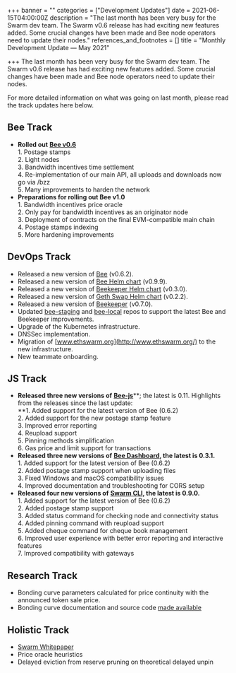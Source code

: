 +++
banner = ""
categories = ["Development Updates"]
date = 2021-06-15T04:00:00Z
description = "The last month has been very busy for the Swarm dev team. The Swarm v0.6 release has had exciting new features added. Some crucial changes have been made and Bee node operators need to update their nodes."
references_and_footnotes = []
title = "Monthly Development Update — May 2021"

+++
The last month has been very busy for the Swarm dev team. The Swarm v0.6 release has had exciting new features added. Some crucial changes have been made and Bee node operators need to update their nodes.

For more detailed information on what was going on last month, please read the track updates here below.

## **Bee Track**

* **Rolled out** [**Bee v0.6**](https://github.com/ethersphere/bee/releases/tag/v0.6.2)  
  1\. Postage stamps  
  2\. Light nodes  
  3\. Bandwidth incentives time settlement  
  4\. Re-implementation of our main API, all uploads and downloads now go via /bzz  
  5\. Many improvements to harden the network
* **Preparations for rolling out Bee v1.0**  
  1\. Bandwidth incentives price oracle  
  2\. Only pay for bandwidth incentives as an originator node  
  3\. Deployment of contracts on the final EVM-compatible main chain  
  4\. Postage stamps indexing  
  5\. More hardening improvements

## **DevOps Track**

* Released a new version of [Bee](https://github.com/ethersphere/bee) (v0.6.2).
* Released a new version of [Bee Helm chart](https://github.com/ethersphere/helm/tree/master/charts/bee) (v0.9.9).
* Released a new version of [Beekeeper Helm chart](https://github.com/ethersphere/helm/tree/master/charts/beekeeper) (v0.3.0).
* Released a new version of [Geth Swap Helm chart](https://github.com/ethersphere/helm/tree/master/charts/geth-swap) (v0.2.2).
* Released a new version of [Beekeeper](https://github.com/ethersphere/beekeeper) (v0.7.0).
* Updated [bee-staging](https://github.com/ethersphere/bee-staging) and [bee-local](https://github.com/ethersphere/bee-local) repos to support the latest Bee and Beekeeper improvements.
* Upgrade of the Kubernetes infrastructure.
* DNSSec implementation.
* Migration of [www.ethswarm.org](http://www.ethswarm.org/) to the new infrastructure.
* New teammate onboarding.

## **JS Track**

* **Released three new versions of** [**Bee-js**](https://github.com/ethersphere/bee-js)**; the latest is 0.11. Highlights from the releases since the last update:  
  **1. Added support for the latest version of Bee (0.6.2)  
  2\. Added support for the new postage stamp feature  
  3\. Improved error reporting  
  4\. Reupload support  
  5\. Pinning methods simplification  
  6\. Gas price and limit support for transactions
* **Released three new versions of** [**Bee Dashboard**](https://github.com/ethersphere/bee-dashboard)**, the latest is 0.3.1.**  
  1\. Added support for the latest version of Bee (0.6.2)  
  2\. Added postage stamp support when uploading files  
  3\. Fixed Windows and macOS compatibility issues  
  4\. Improved documentation and troubleshooting for CORS setup
* **Released four new versions of** [**Swarm CLI**](https://github.com/ethersphere/swarm-cli)**, the latest is 0.9.0.**  
  1\. Added support for the latest version of Bee (0.6.2)  
  2\. Added postage stamp support  
  3\. Added status command for checking node and connectivity status  
  4\. Added pinning command with reupload support  
  5\. Added cheque command for cheque book management  
  6\. Improved user experience with better error reporting and interactive features  
  7\. Improved compatibility with gateways

## **Research Track**

* Bonding curve parameters calculated for price continuity with the announced token sale price.
* Bonding curve documentation and source code [made available](https://github.com/ethersphere/bzzaar-contracts/)

## **Holistic Track**

* [Swarm Whitepaper](https://www.ethswarm.org/swarm-whitepaper.pdf)
* Price oracle heuristics
* Delayed eviction from reserve pruning on theoretical delayed unpin